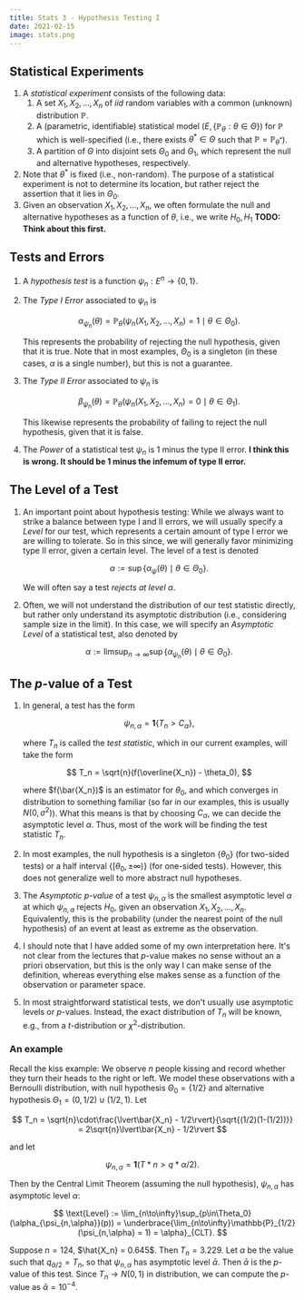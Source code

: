 ```yaml
---
title: Stats 3 - Hypothesis Testing I
date: 2021-02-15
image: stats.png
---
```


## Statistical Experiments

1. A _statistical experiment_ consists of the following data:
   1. A set $X_1, X_2, \ldots, X_n$ of _iid_ random variables with a common
      (unknown) distribution $\mathbb{P}$.
   2. A (parametric, identifiable) statistical model $(E,
       \{\mathbb{P}_\theta:\theta\in\Theta\})$ for $\mathbb{P}$ which is
      well-specified (i.e., there exists $\theta^\ast\in\Theta$ such that
      $\mathbb{P} = \mathbb{P}_{\theta^\ast}$).
   3. A partition of $\Theta$ into disjoint sets $\Theta_0$ and $\Theta_1$,
      which represent the null and alternative hypotheses, respectively.
2. Note that $\theta^\ast$ is fixed (i.e., non-random). The purpose of a
   statistical experiment is not to determine its location, but rather reject
   the assertion that it lies in $\Theta_0$.
3. Given an observation $X_1, X_2, \ldots, X_n$, we often formulate the null and
   alternative hypotheses as a function of $\theta$, i.e., we write $H_0,H_1$
   **TODO: Think about this first.**

## Tests and Errors

1. A _hypothesis test_ is a function $\psi_n: E^n \to \{0,1\}.$
2. The _Type I Error_ associated to $\psi_n$ is

   $$
   \alpha_{\psi_n}(\theta) = \mathbb{P}_\theta(\psi_n(X_1, X_2, \ldots, X_n) = 1 \mid \theta\in\Theta_0).
   $$

   This represents the probability of rejecting the null hypothesis, given that
   it is true. Note that in most examples, $\Theta_0$ is a singleton (in these
   cases, $\alpha$ is a single number), but this is not a guarantee.

3. The _Type II Error_ associated to $\psi_n$ is

   $$
   \beta_{\psi_n}(\theta) = \mathbb{P}_\theta(\psi_n(X_1, X_2, \ldots, X_n) = 0 \mid \theta\in\Theta_1).
   $$

   This likewise represents the probability of failing to reject the null
   hypothesis, given that it is false.

4. The _Power_ of a statistical test $\psi_n$ is 1 minus the type II error. **I
   think this is wrong. It should be 1 minus the infemum of type II error.**

## The Level of a Test

1. An important point about hypothesis testing: While we always want to strike a
   balance between type I and II errors, we will usually specify a _Level_ for
   our test, which represents a certain amount of type I error we are willing to
   tolerate. So in this since, we will generally favor minimizing type II
   error, given a certain level. The level of a test is denoted

   $$
   \alpha := \sup\{\alpha_\psi(\theta) \mid \theta\in \Theta_0\}.
   $$

   We will often say a test _rejects at level $\alpha$_.

2. Often, we will not understand the distribution of our test statistic
   directly, but rather only understand its asymptotic distribution (i.e.,
   considering sample size in the limit). In this case, we will specify an
   _Asymptotic Level_ of a statistical test, also denoted by

   $$
   \alpha := \limsup_{n\to\infty}\sup\{\alpha_{\psi_n}(\theta) \mid \theta\in \Theta_0\}.
   $$

## The $p$-value of a Test

1. In general, a test has the form

   $$
   \psi_{n,\alpha} = \mathbf{1}\{T_n>C_\alpha\},
   $$

   where $T_n$ is called the _test statistic_, which in our current examples,
   will take the form

   $$
   T_n = \sqrt{n}(f(\overline{X_n}) - \theta_0),
   $$

   where $f(\bar{X_n})$ is an estimator for $\theta_0$, and which converges in
   distribution to something familiar (so far in our examples, this is usually
   $N(0,\sigma^2)$). What this means is that by choosing $C_\alpha$, we can
   decide the asymptotic level $\alpha$. Thus, most of the work will be finding
   the test statistic $T_n$.

2. In most examples, the null hypothesis is a singleton $\{\theta_0\}$ (for
   two-sided tests) or a half interval $\{[\theta_0,\pm\infty)\}$ (for one-sided
   tests). However, this does not generalize well to more abstract null
   hypotheses.

3. The _Asymptotic $p$-value_ of a test $\psi_{n,\alpha}$ is the smallest
   asymptotic level $\alpha$ at which $\psi_{n,\alpha}$ rejects $H_0$, given an
   observation $X_1, X_2, \ldots, X_n$. Equivalently, this is the probability
   (under the nearest point of the null hypothesis) of an event at least as
   extreme as the observation.

4. I should note that I have added some of my own interpretation here. It's not
   clear from the lectures that $p$-value makes no sense without an a priori
   observation, but this is the only way I can make sense of the definition,
   whereas everything else makes sense as a function of the observation or
   parameter space.

5. In most straightforward statistical tests, we don't usually use asymptotic
   levels or $p$-values. Instead, the exact distribution of $T_n$ will be
   known, e.g., from a _t_-distribution or $\chi^2$-distribution.

### An example

Recall the kiss example: We observe $n$ people kissing and record whether they
turn their heads to the right or left. We model these observations with a
Bernoulli distribution, with null hypothesis $\Theta_0=\{1/2\}$ and alternative
hypothesis $\Theta_1=(0,1/2)\cup(1/2,1)$. Let

$$
T_n = \sqrt{n}\cdot\frac{\lvert\bar{X_n} - 1/2\rvert}{\sqrt{(1/2)(1-(1/2))}} =
2\sqrt{n}\lvert\bar{X_n} - 1/2\rvert
$$

and let

$$
\psi_{n,\alpha} = \mathbf{1}(T*n > q*{\alpha/2}).
$$

Then by the Central Limit Theorem (assuming the null hypothesis),
$\psi_{n,\alpha}$ has asymptotic level $\alpha$:

$$
\text{Level} := \lim_{n\to\infty}\sup_{p\in\Theta_0}(\alpha_{\psi_{n,\alpha}}(p)) =
\underbrace{\lim_{n\to\infty}\mathbb{P}_{1/2}(\psi_{n,\alpha} = 1) = \alpha}_{CLT}.
$$

Suppose $n = 124$, $\hat{X_n} = 0.645$. Then $T_n= 3.229$. Let $\alpha$ be the
value such that $q_{\bar{\alpha}/2} = T_n$, so that $\psi_{n,\alpha}$ has
asymptotic level $\bar{\alpha}$. Then $\bar{\alpha}$ is the $p$-value of this
test. Since $T_n\to N(0,1)$ in distribution, we can compute the $p$-value as
$\bar{\alpha} = 10^{-4}$.
